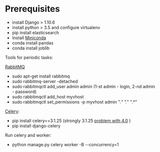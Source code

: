 # Prerequisites

- install Django > 1.10.6
- install python > 3.5 and configure virtualenv
- pip install elasticsearch
- Install [Miniconda](https://conda.io/docs/install/quick.html)
- conda install pandas
- conda install joblib

Tools for periodic tasks:

[RabbitMQ](http://www.deenter.com/2016/01/25/how-to-install-celery-on-django-and-create-a-periodic-task/)

- sudo apt-get install rabbitmq
- sudo rabbitmq-server -detached
- sudo rabbitmqctl add_user admin admin (1-st admin - login, 2-nd admin - password)
- sudo rabbitmqctl add_host myvhost
- sudo rabbitmqctl set_permissions -p myvhost admin ".*" ".*" ".*"

[Celery](http://www.lexev.org/2014/django-celery-setup/):

- pip install celery==3.1.25 (strongly 3.1.25 [problem with 4.0](https://stackoverflow.com/questions/40540769/importerror-no-module-named-timeutils) )
- pip install django-celery

Run celery and worker:

- python manage.py celery worker -B --concurrency=1

